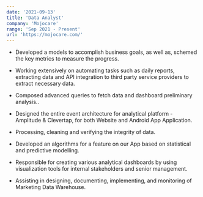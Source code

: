 ```yaml
---
date: '2021-09-13'
title: 'Data Analyst'
company: 'Mojocare'
range: 'Sep 2021 - Present'
url: 'https://mojocare.com/'
---
```


- Developed a models to accomplish business goals, as well as, schemed the key metrics to measure the progress.

- Working extensively on automating tasks such as daily reports, extracting data and API integration to third party service providers to extract necessary data.

- Composed advanced queries to fetch data and dashboard preliminary analysis..

- Designed the entire event architecture for analytical platform - Amplitude & Clevertap, for both Website and Android App Application.

- Processing, cleaning and verifying the integrity of data.

- Developed an algorithms for a feature on our App based on statistical and predictive modelling.

- Responsible for creating various analytical dashboards by using visualization tools for internal stakeholders and senior management.

- Assisting in designing, documenting, implementing, and monitoring of Marketing Data Warehouse.

